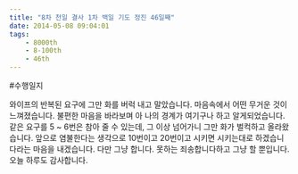 ```yaml
---
title: "8차 천일 결사 1차 백일 기도 정진 46일째"
date: 2014-05-08 09:04:01
tags:
    - 8000th
    - 8-100th
    - 46th
---
```


#수행일지

와이프의 반복된 요구에 그만 화를 버럭 내고 말았습니다. 마음속에서 어떤 무거운 것이 느껴졌습니다. 불편한 마음을 바라보며 아 나의 경계가 여기구나 하고 알게되었습니다. 같은 요구를 5 ~ 6번은 참아 줄 수 있는데, 그 이상 넘어가니 그만 화가 벌컥하고 올라왔습니다. 앞으로 염불한다는 생각으로 10번이고 20번이고 시키면 시키는대로 하겠습니다라는 마음을 내겠습니다. 다만 그냥 합니다. 못하는 죄송합니다하고 그냥 할 뿐입니다. 오늘 하루도 감사합니다.

